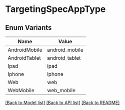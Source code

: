 # TargetingSpecAppType

## Enum Variants

| Name | Value |
|---- | -----|
| AndroidMobile | android_mobile |
| AndroidTablet | android_tablet |
| Ipad | ipad |
| Iphone | iphone |
| Web | web |
| WebMobile | web_mobile |


[[Back to Model list]](../README.md#documentation-for-models) [[Back to API list]](../README.md#documentation-for-api-endpoints) [[Back to README]](../README.md)


